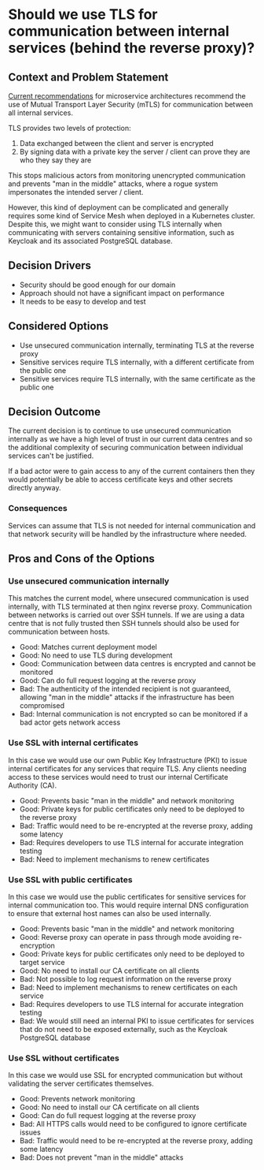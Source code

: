 # Should we use TLS for communication between internal services (behind the reverse proxy)?

## Context and Problem Statement

[Current recommendations](https://cheatsheetseries.owasp.org/cheatsheets/Microservices_Security_Cheat_Sheet.html#mutual-transport-layer-security) for microservice architectures recommend the use of Mutual Transport Layer Security (mTLS) for communication between all internal services.

TLS provides two levels of protection:

1. Data exchanged between the client and server is encrypted
2. By signing data with a private key the server / client can prove they are who they say they are

This stops malicious actors from monitoring unencrypted communication and prevents "man in the middle" attacks, where a rogue system impersonates the intended server / client.

However, this kind of deployment can be complicated and generally requires some kind of Service Mesh when deployed in a Kubernetes cluster. Despite this, we might want to consider using TLS internally when communicating with servers containing sensitive information, such as Keycloak and its associated PostgreSQL database.

## Decision Drivers

* Security should be good enough for our domain
* Approach should not have a significant impact on performance
* It needs to be easy to develop and test

## Considered Options

* Use unsecured communication internally, terminating TLS at the reverse proxy
* Sensitive services require TLS internally, with a different certificate from the public one
* Sensitive services require TLS internally, with the same certificate as the public one

## Decision Outcome

The current decision is to continue to use unsecured communication internally as we have a high level of trust in our current data centres and so the additional complexity of securing communication between individual services can't be justified.

If a bad actor were to gain access to any of the current containers then they would potentially be able to access certificate keys and other secrets directly anyway.

### Consequences

Services can assume that TLS is not needed for internal communication and that network security will be handled by the infrastructure where needed.

## Pros and Cons of the Options

### Use unsecured communication internally

This matches the current model, where unsecured communication is used internally, with TLS terminated at then nginx reverse proxy. Communication between networks is carried out over SSH tunnels. If we are using a data centre that is not fully trusted then SSH tunnels should also be used for communication between hosts.

* Good: Matches current deployment model
* Good: No need to use TLS during development
* Good: Communication between data centres is encrypted and cannot be monitored
* Good: Can do full request logging at the reverse proxy
* Bad: The authenticity of the intended recipient is not guaranteed, allowing "man in the middle" attacks if the infrastructure has been compromised
* Bad: Internal communication is not encrypted so can be monitored if a bad actor gets network access

### Use SSL with internal certificates

In this case we would use our own Public Key Infrastructure (PKI) to issue internal certificates for any services that require TLS. Any clients needing access to these services would need to trust our internal Certificate Authority (CA).

* Good: Prevents basic "man in the middle" and network monitoring
* Good: Private keys for public certificates only need to be deployed to the reverse proxy
* Bad: Traffic would need to be re-encrypted at the reverse proxy, adding some latency
* Bad: Requires developers to use TLS internal for accurate integration testing
* Bad: Need to implement mechanisms to renew certificates

### Use SSL with public certificates

In this case we would use the public certificates for sensitive services for internal communication too. This would require internal DNS configuration to ensure that external host names can also be used internally.

* Good: Prevents basic "man in the middle" and network monitoring
* Good: Reverse proxy can operate in pass through mode avoiding re-encryption
* Good: Private keys for public certificates only need to be deployed to target service
* Good: No need to install our CA certificate on all clients
* Bad: Not possible to log request information on the reverse proxy
* Bad: Need to implement mechanisms to renew certificates on each service
* Bad: Requires developers to use TLS internal for accurate integration testing
* Bad: We would still need an internal PKI to issue certificates for services that do not need to be exposed externally, such as the Keycloak PostgreSQL database

### Use SSL without certificates

In this case we would use SSL for encrypted communication but without validating the server certificates themselves.

* Good: Prevents network monitoring
* Good: No need to install our CA certificate on all clients
* Good: Can do full request logging at the reverse proxy
* Bad: All HTTPS calls would need to be configured to ignore certificate issues
* Bad: Traffic would need to be re-encrypted at the reverse proxy, adding some latency
* Bad: Does not prevent "man in the middle" attacks

